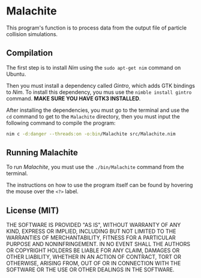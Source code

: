 # Malachite

This program's function is to process data from the output file of particle
collision simulations. 

## Compilation

The first step is to install *Nim* using the `sudo apt-get nim` command on Ubuntu.

Then you must install a dependency called *Gintro*, which adds GTK bindings to
*Nim*. To install this dependency, you mus use the `nimble install gintro`
command. **MAKE SURE YOU HAVE GTK3 INSTALLED**.

After installing the dependencies, you must go to the terminal and use the `cd`
command to get to the `Malachite` directory, then you must input the following
command to compile the program:

``` sh
nim c -d:danger --threads:on -o:bin/Malachite src/Malachite.nim
```

## Running Malachite

To run *Malachite*, you must use the `./bin/Malachite` command from the
terminal.

The instructions on how to use the program itself can be found by hovering the
mouse over the `<?>` label.

## License (MIT)

THE SOFTWARE IS PROVIDED "AS IS", WITHOUT WARRANTY OF ANY KIND, EXPRESS OR
IMPLIED, INCLUDING BUT NOT LIMITED TO THE WARRANTIES OF MERCHANTABILITY, FITNESS
FOR A PARTICULAR PURPOSE AND NONINFRINGEMENT. IN NO EVENT SHALL THE AUTHORS OR
COPYRIGHT HOLDERS BE LIABLE FOR ANY CLAIM, DAMAGES OR OTHER LIABILITY, WHETHER
IN AN ACTION OF CONTRACT, TORT OR OTHERWISE, ARISING FROM, OUT OF OR IN
CONNECTION WITH THE SOFTWARE OR THE USE OR OTHER DEALINGS IN THE SOFTWARE.
